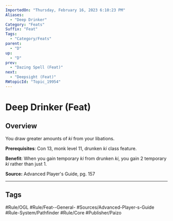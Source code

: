 ```yaml
---
ImportedOn: "Thursday, February 16, 2023 6:10:23 PM"
Aliases:
  - "Deep Drinker"
Category: "Feats"
Suffix: "Feat"
Tags:
  - "Category/Feats"
parent:
  - "D"
up:
  - "D"
prev:
  - "Dazing Spell (Feat)"
next:
  - "Deepsight (Feat)"
RWtopicId: "Topic_19954"
---
```

# Deep Drinker (Feat)
## Overview
You draw greater amounts of *ki* from your libations.

**Prerequisites**: Con 13, monk level 11, drunken *ki* class feature.

**Benefit**: When you gain temporary *ki* from drunken *ki*, you gain 2 temporary *ki* rather than just 1.

**Source:** Advanced Player's Guide, pg. 157


---
## Tags
#Rule/OGL #Rule/Feat--General- #Sources/Advanced-Player-s-Guide #Rule-System/Pathfinder #Rule/Core #Publisher/Paizo

